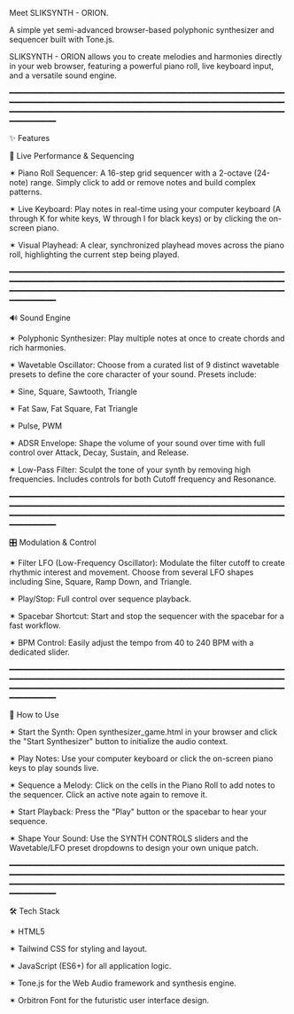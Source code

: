 Meet SLIKSYNTH - ORION.

A simple yet semi-advanced browser-based polyphonic synthesizer and sequencer built with Tone.js. 

SLIKSYNTH - ORION allows you to create melodies and harmonies directly in your web browser, 
featuring a powerful piano roll, live keyboard input, and a versatile sound engine.

━━━━━━━━━━━━━━━━━━━━━━━━━━━━━━━━━━━━━━━━━━━━━━━━━━━━━━━━━━━━━━━━━━━━━━━━━━━━━━━━━━━━━━━━━━━━━━━━━━━━━━━━━━━━━━━━━━━━━━━━━━━━━━━━━━━━━━━━━━━━━━━━━━━━━━━━━━━━━━━━━━━━━━━━━━━━━━━━━━━━━━━━━━━

✨ Features

🎹 Live Performance & Sequencing

✶ Piano Roll Sequencer: A 16-step grid sequencer with a 2-octave (24-note) range. Simply click to add or remove notes and build complex patterns.

✶ Live Keyboard: Play notes in real-time using your computer keyboard (A through K for white keys, W through I for black keys) or by clicking the on-screen piano.

✶ Visual Playhead: A clear, synchronized playhead moves across the piano roll, highlighting the current step being played.

━━━━━━━━━━━━━━━━━━━━━━━━━━━━━━━━━━━━━━━━━━━━━━━━━━━━━━━━━━━━━━━━━━━━━━━━━━━━━━━━━━━━━━━━━━━━━━━━━━━━━━━━━━━━━━━━━━━━━━━━━━━━━━━━━━━━━━━━━━━━━━━━━━━━━━━━━━━━━━━━━━━━━━━━━━━━━━━━━━━━━━━━━━━

🔊 Sound Engine

✶ Polyphonic Synthesizer: Play multiple notes at once to create chords and rich harmonies.

✶ Wavetable Oscillator: Choose from a curated list of 9 distinct wavetable presets to define the core character of your sound. Presets include:

✶ Sine, Square, Sawtooth, Triangle

✶ Fat Saw, Fat Square, Fat Triangle

✶ Pulse, PWM

✶ ADSR Envelope: Shape the volume of your sound over time with full control over Attack, Decay, Sustain, and Release.

✶ Low-Pass Filter: Sculpt the tone of your synth by removing high frequencies. Includes controls for both Cutoff frequency and Resonance.

━━━━━━━━━━━━━━━━━━━━━━━━━━━━━━━━━━━━━━━━━━━━━━━━━━━━━━━━━━━━━━━━━━━━━━━━━━━━━━━━━━━━━━━━━━━━━━━━━━━━━━━━━━━━━━━━━━━━━━━━━━━━━━━━━━━━━━━━━━━━━━━━━━━━━━━━━━━━━━━━━━━━━━━━━━━━━━━━━━━━━━━━━━━

🎛️ Modulation & Control

✶ Filter LFO (Low-Frequency Oscillator): Modulate the filter cutoff to create rhythmic interest and movement. Choose from several LFO shapes including Sine, Square, Ramp Down, and Triangle.

✶ Play/Stop: Full control over sequence playback.

✶ Spacebar Shortcut: Start and stop the sequencer with the spacebar for a fast workflow.

✶ BPM Control: Easily adjust the tempo from 40 to 240 BPM with a dedicated slider.

━━━━━━━━━━━━━━━━━━━━━━━━━━━━━━━━━━━━━━━━━━━━━━━━━━━━━━━━━━━━━━━━━━━━━━━━━━━━━━━━━━━━━━━━━━━━━━━━━━━━━━━━━━━━━━━━━━━━━━━━━━━━━━━━━━━━━━━━━━━━━━━━━━━━━━━━━━━━━━━━━━━━━━━━━━━━━━━━━━━━━━━━━━━

🚀 How to Use

✶ Start the Synth: Open synthesizer_game.html in your browser and click the "Start Synthesizer" button to initialize the audio context.

✶ Play Notes: Use your computer keyboard or click the on-screen piano keys to play sounds live.

✶ Sequence a Melody: Click on the cells in the Piano Roll to add notes to the sequencer. Click an active note again to remove it.

✶ Start Playback: Press the "Play" button or the spacebar to hear your sequence.

✶ Shape Your Sound: Use the SYNTH CONTROLS sliders and the Wavetable/LFO preset dropdowns to design your own unique patch.

━━━━━━━━━━━━━━━━━━━━━━━━━━━━━━━━━━━━━━━━━━━━━━━━━━━━━━━━━━━━━━━━━━━━━━━━━━━━━━━━━━━━━━━━━━━━━━━━━━━━━━━━━━━━━━━━━━━━━━━━━━━━━━━━━━━━━━━━━━━━━━━━━━━━━━━━━━━━━━━━━━━━━━━━━━━━━━━━━━━━━━━━━━━

🛠️ Tech Stack

✶ HTML5

✶ Tailwind CSS for styling and layout.

✶ JavaScript (ES6+) for all application logic.

✶ Tone.js for the Web Audio framework and synthesis engine.

✶ Orbitron Font for the futuristic user interface design.
